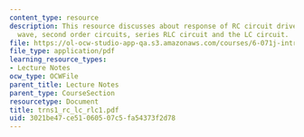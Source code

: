 ```yaml
---
content_type: resource
description: This resource discusses about response of RC circuit driven by a square
  wave, second order circuits, series RLC circuit and the LC circuit.
file: https://ol-ocw-studio-app-qa.s3.amazonaws.com/courses/6-071j-introduction-to-electronics-signals-and-measurement-spring-2006/3021be47ce51060507c5fa54373f2d78_trns1_rc_lc_rlc1.pdf
file_type: application/pdf
learning_resource_types:
- Lecture Notes
ocw_type: OCWFile
parent_title: Lecture Notes
parent_type: CourseSection
resourcetype: Document
title: trns1_rc_lc_rlc1.pdf
uid: 3021be47-ce51-0605-07c5-fa54373f2d78
---
```

